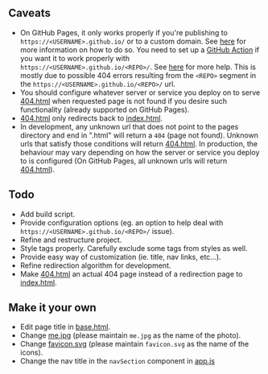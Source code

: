 ## Caveats

- On GitHub Pages, it only works properly if you're publishing to `https://<USERNAME>.github.io/` or to a custom domain. See [here](https://docs.github.com/en/pages/quickstart) for more information on how to do so. You need to set up a [GitHub Action](https://docs.github.com/en/actions) if you want it to work properly with `https://<USERNAME>.github.io/<REPO>/`. See [here](https://vitejs.dev/guide/static-deploy#github-pages) for more help. This is mostly due to possible 404 errors resulting from the `<REPO>` segment in the `https://<USERNAME>.github.io/<REPO>/` url.
- You should configure whatever server or service you deploy on to serve [404.html](404.html) when requested page is not found if you desire such functionality (already supported on GitHub Pages).
- [404.html](404.html) only redirects back to [index.html](index.html).
- In development, any unknown url that does not point to the pages directory and end in ".html" will return a `404` (page not found). Unknown urls that satisfy those conditions will return [404.html](404.html). In production, the behaviour may vary depending on how the server or service you deploy to is configured (On GitHub Pages, all unknown urls will return [404.html](404.html)).

## Todo

- Add build script.
- Provide configuration options (eg. an option to help deal with `https://<USERNAME>.github.io/<REPO>/` issue).
- Refine and restructure project.
- Style tags properly. Carefully exclude some tags from styles as well.
- Provide easy way of customization (ie. title, nav links, etc...).
- Refine redirection algorithm for development.
- Make [404.html](404.html) an actual 404 page instead of a redirection page to [index.html](index.html).

## Make it your own

- Edit page title in [base.html](base.html).
- Change [me.jpg](/assets/photos/me.jpg) (please maintain `me.jpg` as the name of the photo).
- Change [favicon.svg](/assets/icons/favicon.svg) (please maintain `favicon.svg` as the name of the icons).
- Change the nav title in the `navSection` component in [app.js](app.js)

